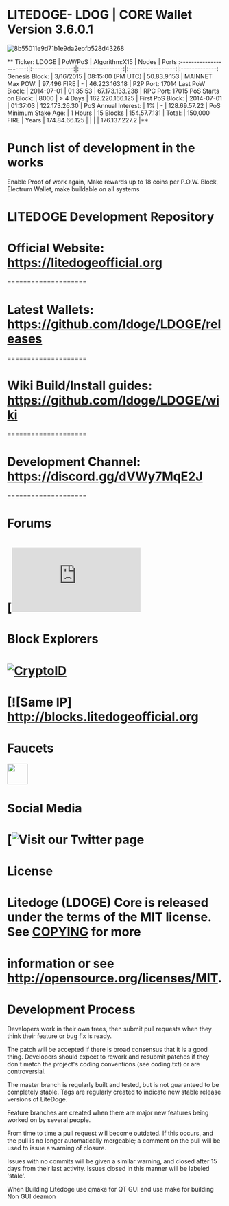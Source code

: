 # LITEDOGE- LDOG | CORE Wallet Version 3.6.0.1 
![8b55011e9d71b1e9da2ebfb528d43268](https://github.com/ldoge/LDOGE/blob/master/src/qt/res/icons/litedogecoin-128.png) 

 **
 Ticker: LDOGE           | PoW/PoS         | Algorithm:X15    |     Nodes         |     Ports
:----------------------:|:---------------:|:----------------:|:-----------------:|:-------------:
 Genesis Block:         | 3/16/2015       | 08:15:00 (PM UTC) |  50.83.9.153     |     MAINNET 
 Max POW:               | 97,496  FIRE    | -                |   46.223.163.18    | P2P Port: 17014
 Last PoW Block:        | 2014-07-01      | 01:35:53         |   67.173.133.238   | RPC Port: 17015
 PoS Starts on Block:   | 8000           | > 4 Days         |   162.220.166.125  |
 First PoS Block:       | 2014-07-01      | 01:37:03         |  122.173.26.30     |
 PoS Annual Interest:   | 1%              | -                |   128.69.57.22     |
 PoS Minimum Stake Age: | 1 Hours         | 15 Blocks        |  154.57.7.131      |
 Total:                 | 150,000 FIRE    | Years            |    174.84.66.125   |
                        |                 |                  |   176.137.227.2    |**
                        
                        
                     
# Punch list of development in the works 

Enable Proof of work again, Make rewards up to 18 coins per P.O.W. Block, Electrum Wallet, make buildable on all systems

# LITEDOGE Development Repository

# Official Website: https://litedogeofficial.org
====================

# Latest Wallets: https://github.com/ldoge/LDOGE/releases
====================

# Wiki Build/Install guides: https://github.com/ldoge/LDOGE/wiki
====================

# Development Channel: https://discord.gg/dVWy7MqE2J
====================

Forums
====================
# [![Visit our BitCoinTalk Forum](https://bitcointalk.org/index.php?topic=1308769.0)

Block Explorers
====================
# [![CryptoID](https://chainz.cryptoid.info/theme/cryptoID64.png)](https://chainz.cryptoid.info/ldoge/)
# [![Same IP] http://blocks.litedogeofficial.org

Faucets
====================
<a href="https://btcpop.co/faucet/LDOGE"><img src="https://btcpop.co/faucet/LDOGE" align="center" height="48" width="48" ></a>

Social Media
====================
# [![Visit our Twitter page](https://twitter.com/litedoge2018)

License
====================
# Litedoge (LDOGE) Core is released under the terms of the MIT license. See [COPYING](COPYING) for more
# information or see http://opensource.org/licenses/MIT.

# Development Process 

Developers work in their own trees, then submit pull requests when they think their feature or bug fix is ready.

The patch will be accepted if there is broad consensus that it is a good thing. Developers should expect to rework and resubmit patches if they don't match the project's coding conventions (see coding.txt) or are controversial.

The master branch is regularly built and tested, but is not guaranteed to be completely stable. Tags are regularly created to indicate new stable release versions of LiteDoge.

Feature branches are created when there are major new features being worked on by several people.

From time to time a pull request will become outdated. If this occurs, and the pull is no longer automatically mergeable; a comment on the pull will be used to issue a warning of closure. 

Issues with no commits will be given a similar warning, and closed after 15 days from their last activity. Issues closed in this manner will be labeled 'stale'.

When Building Litedoge use qmake for QT GUI and use make for building Non GUI deamon 
